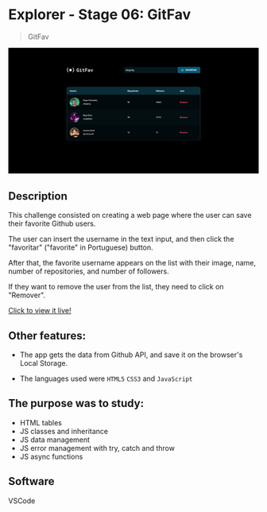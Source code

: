 # Explorer - Stage 06: GitFav

> GitFav

![preview](./.github/explorer-stage06-git-fav.png)

## Description
This challenge consisted on creating a web page where the user can save their favorite Github users.

The user can insert the username in the text input, and then click the "favoritar" ("favorite" in Portuguese) button.

After that, the favorite username appears on the list with their image, name, number of repositories, and number of followers.

If they want to remove the user from the list, they need to click on "Remover".

[Click to view it live!](https://explorer-stage06-git-fav-one.vercel.app/)

## Other features:
- The app gets the data from Github API, and save it on the browser's Local Storage.

- The languages used were `HTML5` `CSS3` and `JavaScript`

## The purpose was to study:

- HTML tables
- JS classes and inheritance
- JS data management
- JS error management with try, catch and throw
- JS async functions

## Software

VSCode
